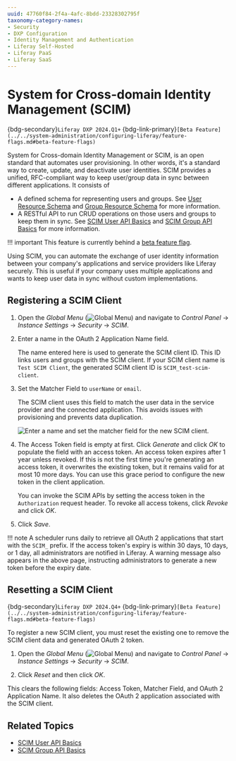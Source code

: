 ```yaml
---
uuid: 47760f84-2f4a-4afc-8bdd-23328302795f
taxonomy-category-names:
- Security
- DXP Configuration
- Identity Management and Authentication
- Liferay Self-Hosted
- Liferay PaaS
- Liferay SaaS
---
```


# System for Cross-domain Identity Management (SCIM)

{bdg-secondary}`Liferay DXP 2024.Q1+`
{bdg-link-primary}`[Beta Feature](../../system-administration/configuring-liferay/feature-flags.md#beta-feature-flags)`

System for Cross-domain Identity Management or SCIM, is an open standard that automates user provisioning. In other words, it's a standard way to create, update, and deactivate user identities. SCIM provides a unified, RFC-compliant way to keep user/group data in sync between different applications. It consists of

* A defined schema for representing users and groups. See [User Resource Schema](https://datatracker.ietf.org/doc/html/rfc7643#section-4.1) and [Group Resource Schema](https://datatracker.ietf.org/doc/html/rfc7643#section-4.2) for more information.
* A RESTful API to run CRUD operations on those users and groups to keep them in sync. See [SCIM User API Basics](./developer-guide/scim-user-api-basics.md) and [SCIM Group API Basics](./developer-guide/scim-group-api-basics.md) for more information.

!!! important
    This feature is currently behind a [beta feature flag](../../system-administration/configuring-liferay/feature-flags.md#beta-feature-flags).

Using SCIM, you can automate the exchange of user identity information between your company's applications and service providers like Liferay securely. This is useful if your company uses multiple applications and wants to keep user data in sync without custom implementations.

## Registering a SCIM Client

1. Open the *Global Menu* (![Global Menu](../../images/icon-applications-menu.png)) and navigate to *Control Panel* &rarr; *Instance Settings* &rarr; *Security* &rarr; *SCIM*.

1. Enter a name in the OAuth 2 Application Name field.

   The name entered here is used to generate the SCIM client ID. This ID links users and groups with the SCIM client. If your SCIM client name is `Test SCIM Client`, the generated SCIM client ID is `SCIM_test-scim-client`.

1. Set the Matcher Field to `userName` or `email`.

   The SCIM client uses this field to match the user data in the service provider and the connected application. This avoids issues with provisioning and prevents data duplication.

   ![Enter a name and set the matcher field for the new SCIM client.](./system-for-cross-domain-identity-management-scim/images/01.png)

1. The Access Token field is empty at first. Click *Generate* and click *OK* to populate the field with an access token. An access token expires after 1 year unless revoked. If this is not the first time you're generating an access token, it overwrites the existing token, but it remains valid for at most 10 more days. You can use this grace period to configure the new token in the client application.

   You can invoke the SCIM APIs by setting the access token in the `Authorization` request header. To revoke all access tokens, click *Revoke* and click *OK*.

1. Click *Save*.

!!! note
    A scheduler runs daily to retrieve all OAuth 2 applications that start with the `SCIM_` prefix. If the access token's expiry is within 30 days, 10 days, or 1 day, all administrators are notified in Liferay. A warning message also appears in the above page, instructing administrators to generate a new token before the expiry date.

## Resetting a SCIM Client

{bdg-secondary}`Liferay DXP 2024.Q4+`
{bdg-link-primary}`[Beta Feature](../../system-administration/configuring-liferay/feature-flags.md#beta-feature-flags)`

To register a new SCIM client, you must reset the existing one to remove the SCIM client data and generated OAuth 2 token.

1. Open the *Global Menu* (![Global Menu](../../images/icon-applications-menu.png)) and navigate to *Control Panel* &rarr; *Instance Settings* &rarr; *Security* &rarr; *SCIM*.

1. Click *Reset* and then click *OK*.

This clears the following fields: Access Token, Matcher Field, and OAuth 2 Application Name. It also deletes the OAuth 2 application associated with the SCIM client.

## Related Topics

* [SCIM User API Basics](./developer-guide/scim-user-api-basics.md)
* [SCIM Group API Basics](./developer-guide/scim-group-api-basics.md)
